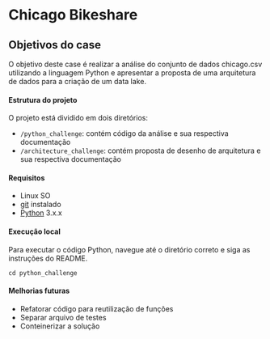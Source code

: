 # Chicago Bikeshare
## Objetivos do case
O objetivo deste case é realizar a análise do conjunto de dados chicago.csv utilizando a linguagem Python e apresentar a proposta de uma arquitetura de dados para a criação de um data lake.


#### Estrutura do projeto
O projeto está dividido em dois diretórios:
* ````/python_challenge````: contém código da análise e sua respectiva documentação
* ````/architecture_challenge````: contém proposta de desenho de arquitetura e sua respectiva documentação

#### Requisitos
* Linux SO
* [git](https://git-scm.com/) instalado
* [Python](https://www.python.org/downloads/) 3.x.x


#### Execução local

Para executar o código Python, navegue até o diretório correto e siga as instruções do README.
````
cd python_challenge
````

#### Melhorias futuras

* Refatorar código para reutilização de funções
* Separar arquivo de testes
* Conteinerizar a solução
